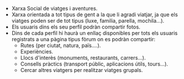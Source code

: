 - Xarxa Social de viatges i aventures.
- Xarxa orientada a tot tipus de gent a la que li agradi viatjar, ja que els viatges poden ser de tot tipus (luxe, familia, parella, mochila...).
- Els usuaris dins els seu perfil podràn compartir fotos.
- Dins de cada perfil hi haurà un enllaç disponibles per tots els usuaris registrats a una pàgina tipus fòrum on es podràn compartir:
    - Rutes (per ciutat, natura, païs....).
    - Experiències.
    - Llocs d'interès (monuments, restaurants, carrers...).
    - Consells pràctics (transport públic, aplicacions útils, tours...).
    - Cercar altres viatgers per realitzar viatges grupals.
